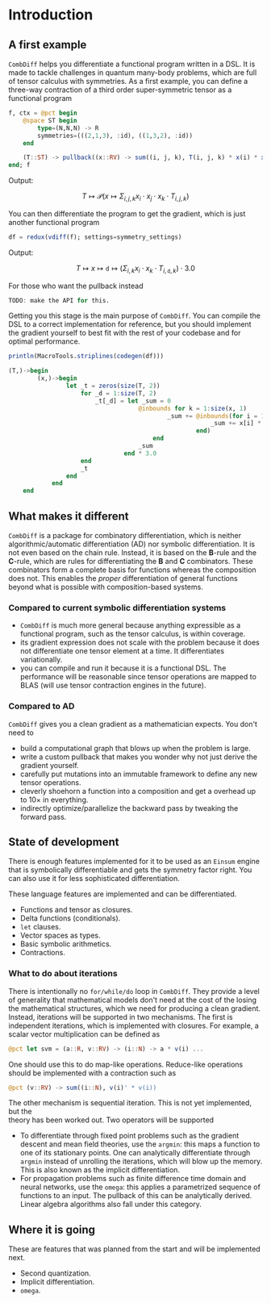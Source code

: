 # Introduction

## A first example

`CombDiff` helps you differentiate a functional program written in a DSL. It is
made to tackle challenges in quantum many-body problems, which are full of
tensor calculus with symmetries. As a first example, you can define a three-way
contraction of a third order super-symmetric tensor as a functional program
```julia
f, ctx = @pct begin
    @space ST begin
        type=(N,N,N) -> R
        symmetries=(((2,1,3), :id), ((1,3,2), :id))
    end

    (T::ST) -> pullback((x::RV) -> sum((i, j, k), T(i, j, k) * x(i) * x(j) * x(k)))
end; f
```

Output:
```math
T \mapsto \mathcal{P}(x \mapsto \Sigma_{i,j,k}x_{i}\cdot x_{j}\cdot x_{k}\cdot T_{i, j, k})
```

You can then differentiate the program to get the gradient, which is just another functional program
```julia
df = redux(vdiff(f); settings=symmetry_settings)
```

Output:
```math
T \mapsto x \mapsto \mathtt{d} \mapsto (\Sigma_{i,k}x_{i}\cdot x_{k}\cdot T_{i, \mathtt{d}, k})\cdot 3.0
```

For those who want the pullback instead
```julia
TODO: make the API for this.
```

Getting you this stage is the main purpose of `CombDiff`. You can compile the DSL
to a correct implementation for reference, but you should implement the gradient yourself 
to best fit with the rest of your codebase and for optimal performance.
```julia
println(MacroTools.striplines(codegen(df)))
```

```julia
(T,)->begin
        (x,)->begin
                let _t = zeros(size(T, 2))
                    for _d = 1:size(T, 2)
                        _t[_d] = let _sum = 0
                                    @inbounds for k = 1:size(x, 1)
                                            _sum += @inbounds(for i = 1:size(x, 1)
                                                        _sum += x[i] * x[k] * T[i, _d, k]
                                                    end)
                                        end
                                    _sum
                                end * 3.0
                    end
                    _t
                end
            end
    end
```


## What makes it different

`CombDiff` is a package for combinatory differentiation, which is neither
algorithmic/automatic differentiation (AD) nor symbolic differentiation. It is
not even based on the chain rule. Instead, it is based on the $\mathbf{B}$-rule
and the $\mathbf{C}$-rule, which are rules for differentiating the $\mathbf{B}$
and $\mathbf{C}$ combinators.  These combinators form a complete basis for
functions whereas the composition does not. This enables the *proper*
differentiation of general functions beyond what is possible with composition-based systems.


### Compared to current symbolic differentiation systems 

- `CombDiff` is much more general because anything expressible as a functional
  program, such as the tensor calculus, is within coverage.
- its gradient expression does not scale with the problem because it does not
  differentiate one tensor element at a time. It differentiates variationally.
- you can compile and run it because it is a functional DSL. The performance
  will be reasonable since tensor operations are mapped to BLAS (will use
  tensor contraction engines in the future). 

### Compared to AD 

`CombDiff` gives you a clean gradient
as a mathematician expects. You don't need to 
- build a computational graph that blows up when the problem is large. 
- write a custom pullback that makes you wonder why not just derive the gradient yourself.
- carefully put mutations into an immutable framework to define any new tensor operations. 
- cleverly shoehorn a function into a composition and get a overhead up to $10\times$ in everything.
- indirectly optimize/parallelize the backward pass by tweaking the forward pass.

## State of development

There is enough features implemented for it to be used as an `Einsum` engine
that is symbolically differentiable and gets the symmetry factor right.  You can 
also use it for less sophisticated differentiation.

These language features are implemented and can be differentiated.

- Functions and tensor as closures.
- Delta functions (conditionals).
- `let` clauses.
- Vector spaces as types.
- Basic symbolic arithmetics.
- Contractions.


### What to do about iterations



There is intentionally no `for/while/do` loop in `CombDiff`. They provide
a level of generality that mathematical models don't need at the cost of the
losing the mathematical structures, which we need for producing a clean gradient.
Instead, iterations will be supported in two mechanisms. The first is independent
iterations, which is implemented with closures. For example, a scalar vector
multiplication can be defined as 
```julia
@pct let svm = (a::R, v::RV) -> (i::N) -> a * v(i) ...
```
One should use this to do map-like operations. Reduce-like operations 
should be implemented with a contraction such as
```julia
@pct (v::RV) -> sum((i::N), v(i)' * v(i))
```


The other mechanism is sequential iteration. This is not yet implemented, but the  
theory has been worked out. Two operators will be supported 
- To differentiate through fixed point problems such as the gradient descent
  and mean field theories, use the `argmin`: this maps a function to one of
  its stationary points. One can analytically differentiate through `argmin`
  instead of unrolling the iterations, which will blow up the memory. This is also known as the implicit differentiation.
- For propagation problems such as finite difference time domain and neural
  networks, use the `omega`: this applies a parametrized sequence of functions
  to an input. The pullback of this can be analytically derived. Linear algebra
  algorithms also fall under this category.

## Where it is going

These are features that was planned from the start and will be implemented next.

- Second quantization.
- Implicit differentiation.
- `omega`.



